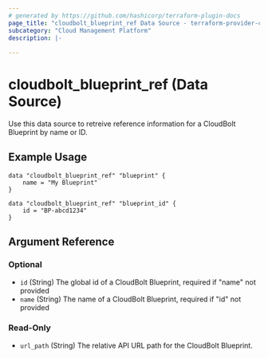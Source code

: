 ```yaml
---
# generated by https://github.com/hashicorp/terraform-plugin-docs
page_title: "cloudbolt_blueprint_ref Data Source - terraform-provider-cloudbolt"
subcategory: "Cloud Management Platform"
description: |-
  
---
```


# cloudbolt_blueprint_ref (Data Source)

Use this data source to retreive reference information for a CloudBolt Blueprint by name or ID. 

## Example Usage
```hcl
data "cloudbolt_blueprint_ref" "blueprint" {
    name = "My Blueprint"
}

data "cloudbolt_blueprint_ref" "blueprint_id" {
    id = "BP-abcd1234"
}
```

<!-- schema generated by tfplugindocs -->
## Argument Reference

### Optional

- `id` (String) The global id of a CloudBolt Blueprint, required if "name" not provided
- `name` (String) The name of a CloudBolt Blueprint, required if "id" not provided

### Read-Only

- `url_path` (String) The relative API URL path for the CloudBolt Blueprint.


